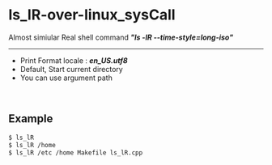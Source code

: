 # ls_lR-over-linux_sysCall

Almost simiular Real shell command ***"ls -lR --time-style=long-iso"***

---------------------------------------
* Print Format locale : ***en_US.utf8*** 
* Default, Start current directory
* You can use argument path
<br>

## Example


```bash
$ ls_lR
$ ls_lR /home
$ ls_lR /etc /home Makefile ls_lR.cpp
```

